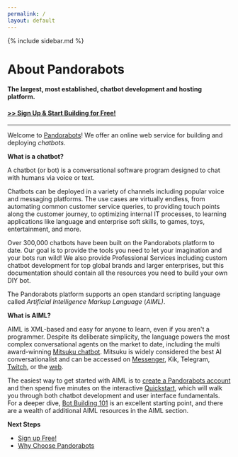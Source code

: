 ```yaml
---
permalink: /
layout: default
---
```


{% include sidebar.md %}
<div markdown="1" class="pb-docs__content">

# About Pandorabots

#### The largest, most established, chatbot development and hosting platform.

#### [&gt;&gt; Sign Up & Start Building for Free!](https://pandorabots.com)

---

Welcome to [Pandorabots](https://www.pandorabots.com)! We offer an online web service for building and deploying _chatbots_.

**What is a chatbot?**

A chatbot \(or bot\) is a conversational software program designed to chat with humans via voice or text.

Chatbots can be deployed in a variety of channels including popular voice and messaging platforms. The use cases are virtually endless, from automating common customer service queries, to providing touch points along the customer journey, to optimizing internal IT processes, to learning applications like language and enterprise soft skills, to games, toys, entertainment, and more.

Over 300,000 chatbots have been built on the Pandorabots platform to date. Our goal is to provide the tools you need to let your imagination and your bots run wild! We also provide Professional Services including custom chatbot development for top global brands and larger enterprises, but this documentation should contain all the resources you need to build your own DIY bot.

The Pandorabots platform supports an open standard scripting language called _Artificial Intelligence Markup Language_ \(_AIML\)_.

**What is AIML?**

AIML is XML-based and easy for anyone to learn, even if you aren't a programmer. Despite its deliberate simplicity, the language powers the most complex conversational agents on the market to date, including the multi award-winning [Mitsuku chatbot](https://en.wikipedia.org/wiki/Mitsuku). Mitsuku is widely considered the best AI conversationalist and can be accessed on [Messenger](https://www.messenger.com/t/47719737069), Kik, Telegram, [Twitch](https://go.twitch.tv/mitsuku_irl), or the [web](http://www.mitsuku.com/).

The easiest way to get started with AIML is to [create a Pandorabots account](https://www.pandorabots.com) and then spend five minutes on the interactive [Quickstart](/docs/building-bots/quickstart/), which will walk you through both chatbot development and user interface fundamentals. For a deeper dive, [Bot Building 101](/docs/building-bots/tutorial/) is an excellent starting point, and there are a wealth of additional AIML resources in the AIML section.

**Next Steps**

* [Sign up Free!](https://pandorabots.com)
* [Why Choose Pandorabots](/docs/feature-comparison/)

</div>
